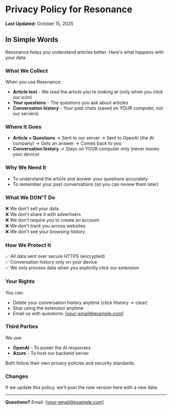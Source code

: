 # Privacy Policy for Resonance

**Last Updated:** October 15, 2025

## In Simple Words

Resonance helps you understand articles better. Here's what happens with your data:

### What We Collect

When you use Resonance:
- **Article text** - We read the article you're looking at (only when you click our icon)
- **Your questions** - The questions you ask about articles
- **Conversation history** - Your past chats (saved on YOUR computer, not our servers)

### Where It Goes

- **Article + Questions** → Sent to our server → Sent to OpenAI (the AI company) → Gets an answer → Comes back to you
- **Conversation history** → Stays on YOUR computer only (never leaves your device)

### Why We Need It

- To understand the article and answer your questions accurately
- To remember your past conversations (so you can review them later)

### What We DON'T Do

❌ We don't sell your data  
❌ We don't share it with advertisers  
❌ We don't require you to create an account  
❌ We don't track you across websites  
❌ We don't see your browsing history  

### How We Protect It

✅ All data sent over secure HTTPS (encrypted)  
✅ Conversation history only on your device  
✅ We only process data when you explicitly click our extension  

### Your Rights

You can:
- Delete your conversation history anytime (click History → clear)
- Stop using the extension anytime
- Email us with questions: [your-email@example.com]

### Third Parties

We use:
- **OpenAI** - To power the AI responses
- **Azure** - To host our backend server

Both follow their own privacy policies and security standards.

### Changes

If we update this policy, we'll post the new version here with a new date.

---

**Questions?** Email: [your-email@example.com]
